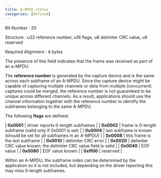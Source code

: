 ```yaml
---
title: A-MPDU status
categories: [defined]
---
```

Bit Number
: 20

Structure
: u32 reference number, u16 flags, u8 delimiter CRC value, u8 reserved

Required Alignment
: 4 bytes

The presence of this field indicates that the frame was received as part
of an a-MPDU.

The **reference number** is generated by the capture device and is the
same across each subframe of an A-MPDU. Since the capture device might
be capable of capturing multiple channels or data from multiple
(concurrent) captures could be merged, the reference number is not
guaranteed to be unique across different channels. As a result,
applications should use the channel information together with the
reference number to identify the subframes belonging to the same A-MPDU.

The following **flags** are defined:


| **0x0001** | driver reports 0-length subframes |
| **0x0002** | frame is 0-length subframe (valid only if 0x0001 is set) |
| **0x0004** | last subframe is known (should be set for all subframes in an A-MPDU) |
| **0x0008** | this frame is the last subframe |
| **0x0010** | delimiter CRC error |
| **0x0020** | delimiter CRC value known: the delimiter CRC value field is valid |
| **0x0040** | EOF value |
| **0x0080** | EOF value known |
| **0xff00** | reserved |

Within an A-MPDU, the subframe index can be determined by the
application so it is not included, but depending on the driver reporting
this may miss 0-length subframes.
